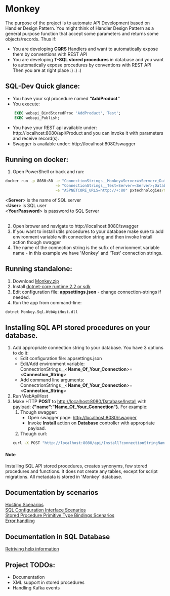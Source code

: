 # Monkey
The purpose of the project is to automate API Development based on Handler Design Pattern. You might think of Handler Design Pattern as a general purpose function that accept some parameters and returns some objects/records. Thus if:
* You are developing **CQRS** Handlers and want to automatically expose them by conventions with REST API 
* You are developing **T-SQL stored procedures** in database and you want to automatically expose procedures by conventions with REST API <br/>
Then you are at right place :) :) :)

## SQL-Dev Quick glance:
* You have your sql procedure named **"AddProduct"**
* You execute:
```sql
	EXEC webapi_BindStoredProc 'AddProduct','Test';
	EXEC webapi_Publish;
```
* You have your REST api available under: http://localhost:8080/api/Product and you can invoke it with parameters and receive record(s).
* Swagger is available under: http://localhost:8080/swagger

## Running on docker:
1. Open PowerShell or back and run:
```cmd
docker run -p 8080:80 -e "ConnectionStrings__Monkey=Server=<Server>;Database=Monkey;User=<User>;Password=<YourPassword>" \
					  -e "ConnectionStrings__Test=Server=<Server>;Database=Test;User=<User>;Password=<YourPassword>" \
					  -e "ASPNETCORE_URLS=http://+:80" pxtechnologies/monkey
```
   \<**Server**\> is the name of SQL server <br/>
   \<**User**\> is SQL user<br/>
   \<**YourPassword**\> is password to SQL Server<br/><br/>
	
2. Open brower and navigate to http://localhost:8080/swagger
3. If you want to install utils procedures to your database make sure to add environment variable with connection string and then invoke Install action though swagger
4. The name of the connection string is the sufix of envrionment variable name - in this example we have 'Monkey' and 'Test' connection strings.

## Running standalone:
1. Download [Monkey.zip](https://github.com/pxtechnologies/Monkey/blob/master/bundle/Monkey.Sql.WebApiHost.zip)
2. Install [dotnet-core runtime 2.2 or sdk](https://dotnet.microsoft.com/download)
3. Edit configuration file: **appsettings.json** - change connection-strings if needed.
4. Run the app from command-line:
```cmd
dotnet Monkey.Sql.WebApiHost.dll
```

## Installing SQL API stored procedures on your database.
1. Add appropriate connection string to your database. You have 3 options to do it:
	- Edit configuration file: appsettings.json
	- Edit/Add environment variable: ConnectrionStrings__\<**Name_Of_Your_Connection**\>=\<**Connection_String**\>
	- Add command line arguments:  ConnectrionStrings__\<**Name_Of_Your_Connection**\>=\<**Connection_String**\>
2. Run WebApiHost
3. Make HTTP **POST** to [http://localhost:8080/Database/Install](http://localhost:8080/Database/Install) with payload: **{"name":"Name_Of_Your_Connection"}**. For example:
	1. Though swagger:
		- Open swagger page: [http://localhost:8080/swagger](http://localhost:8080/swagger) 
		- Invoke **Install** action on **Database** controller with appropriate payload.
	2. Though curl: 
	```cmd
	curl -X POST "http://localhost:8080/api/Install?connectionStringName=<Name_Of_Your_Connection>" -H "accept: application/json"
	```
#### Note
Installing SQL API stored procedures, creates synonyms, few stored procedures and functions. It does not create any tables, except for script migrations. All metadata is stored in 'Monkey' database.

## Documentation by scenarios
[Hosting Scenarios](https://github.com/pxtechnologies/Monkey/blob/master/src/Monkey/Docs/Bootstrapping.md)<br/>
[SQL Configuration Interface Scenarios](https://github.com/pxtechnologies/Monkey/blob/master/src/Monkey/Docs/SqlConfigurationInterface.md)<br/>
[Stored Procedure Primitive Type Bindings Scenarios](https://github.com/pxtechnologies/Monkey/blob/master/src/Monkey/Docs/PrimitiveInvocations.md)<br/>
[Error handling](https://github.com/pxtechnologies/Monkey/blob/master/src/Monkey/Docs/ErrorHandling.md)<br/>

## Documentation in SQL Database
[Retriving help information](https://github.com/pxtechnologies/Monkey/blob/master/src/Monkey/Docs/SqlHelp.md)

## Project TODOs:
* Documentation
* XML support in stored procedures
* Handling Kafka events

